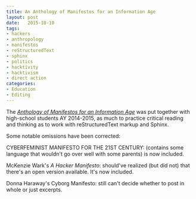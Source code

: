 ```yaml
---
title: An Anthology of Manifestos for an Information Age
layout: post
date:   2015-10-10
tags:
- hackers
- anthropology
- manifestos
- reStructuredText
- sphinx
- politics
- hacktivity
- hacktivism
- direct action
categories:
- Education
- Editing
---
```


The [_Anthology of Manifestos for an Information Age_](http://ghoulmann.github.io/manifesto-anthology/) was put together with high-school students AY 2014-2015, as much to practice critical reading and thinking as to work with reStructuredText markup and Sphinx.

Some notable omissions have been corrected:

CYBERFEMINIST MANIFESTO FOR THE 21ST CENTURY: (contains some language that wouldn't go over well with some parents) is now included.

McKenzie Wark's _A Hacker Manifesto_: should've realized (but did not) that there's an open version available. It's now included.

Donna Haraway's Cyborg Manifesto: still can't decide whether to post in whole or just excerpts.
